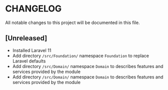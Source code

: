 # CHANGELOG

All notable changes to this project will be documented in this file.

## [Unreleased]
- Installed Laravel 11
- Add directory `/src/Foundation/` namespace `Foundation` to replace Laravel defaults
- Add directory `/src/Domain/` namespace `Domain` to describes features and services provided by the module
- Add directory `/src/Domain/` namespace `Domain` to describes features and services provided by the module
